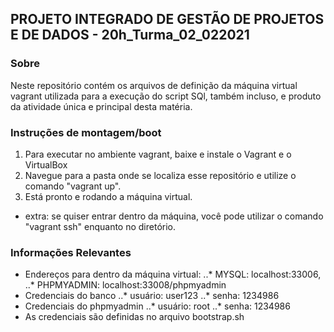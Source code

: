 ## PROJETO INTEGRADO DE GESTÃO DE PROJETOS E DE DADOS - 20h_Turma_02_022021 


### Sobre
Neste repositório contém os arquivos de definição da máquina virtual vagrant utilizada para a execução do script SQl, também incluso, e produto da atividade única e principal desta matéria.


### Instruções de montagem/boot
1. Para executar no ambiente vagrant, baixe e instale o Vagrant e o VirtualBox
2. Navegue para a pasta onde se localiza esse repositório e utilize o comando "vagrant up".
3. Está pronto e rodando a máquina virtual.

* extra: se quiser entrar dentro da máquina, você pode utilizar o comando "vagrant ssh" enquanto no diretório.


### Informações Relevantes
* Endereços para dentro da máquina virtual: 
..* MYSQL: localhost:33006,
..* PHPMYADMIN: localhost:33008/phpmyadmin
* Credenciais do banco
..* usuário:	user123
..* senha:	1234986
* Credenciais do phpmyadmin
..* usuário: 	root
..* senha: 	1234986
* As credenciais são definidas no arquivo bootstrap.sh

